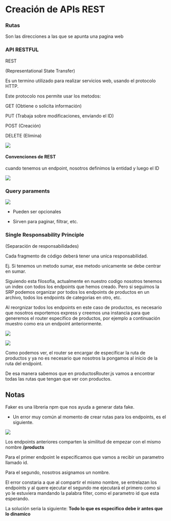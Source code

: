 # Creación de APIs REST

### Rutas

Son las direcciones a las que se apunta una pagina web 

### API RESTFUL

REST 

(Representational State Transfer)

Es un termino utilizado para realizar servicios web, usando el protocolo HTTP. 

Este protocolo nos permite usar los metodos: 

GET (Obtiene o solicita información)

PUT  (Trabaja sobre modificaciones, enviando el ID)

POST  (Creación)

DELETE (Elimina)

![](C:\Users\Programador%20JR\AppData\Roaming\marktext\images\2023-04-07-22-32-10-image.png)

#### Convenciones de REST

cuando tenemos un endpoint, nosotros definimos la entidad y luego el ID 

![](C:\Users\Programador%20JR\AppData\Roaming\marktext\images\2023-04-07-22-35-50-image.png)

### Query paraments

![](C:\Users\Programador%20JR\AppData\Roaming\marktext\images\2023-04-08-00-17-05-image.png)

* Pueden ser opcionales 

* Sirven para paginar, filtrar, etc. 



### Single Responsability Principle

(Separación de responsabilidades) 

Cada fragmento de código deberá tener una unica responsabilidad. 

Ej. Si tenemos un metodo sumar, ese metodo unicamente se debe centrar en sumar. 



Siguiendo esta filosofia, actualmente en nuestro codigo nosotros tenemos un index con todos los endpoints que hemos creado. Pero si seguimos la SRP podemos organizar por todos los endpoints de productos en un archivo, todos los endpoints de categorias en otro, etc. 





Al reorgnizar todos los endpoints en este caso de productos, es necesario que nosotros exportemos express y creemos una instancia para que generemos el router especifico de productos, por ejemplo a continuación muestro como era un endpoint anteriormente. 

![](C:\Users\Programador%20JR\AppData\Roaming\marktext\images\2023-04-08-10-33-52-image.png)



![](C:\Users\Programador%20JR\AppData\Roaming\marktext\images\2023-04-08-10-39-03-image.png)

Como podemos ver, el router se encargar de especificar la ruta de productos y ya no es necesario que nosotros la pongamos al inicio de la ruta del endpoint. 

De esa manera sabemos que en productosRouter.js vamos a encontrar todas las rutas que tengan que ver con productos. 

## Notas

Faker es una libreria npm que nos ayuda a generar data fake. 



* Un error muy común al momento de crear rutas para los endpoints, es el siguiente. 

![](C:\Users\Programador%20JR\AppData\Roaming\marktext\images\2023-04-08-10-18-11-image.png)


Los endpoints anteriores comparten la similitud de empezar con el mismo nombre **/products** 

Para el primer endpoint le especificamos que vamos a recibir un parametro llamado id. 

Para el segundo, nosotros asignamos un nombre. 

El error constaria a que al compartir el mismo nombre, se entrelazan los endpoints y al quere ejecutar el segundo me ejecutará el primero como si yo le estuviera mandando la palabra filter, como el parametro id que esta esperando. 

La solución seria la siguiente: **Todo lo que es especifico debe ir antes que lo dinamico** 
